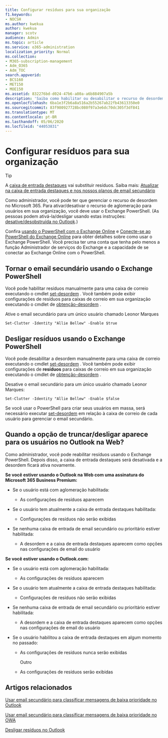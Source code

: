 ```yaml
---
title: Configurar resíduos para sua organização
f1.keywords:
- NOCSH
ms.author: kwekua
author: kwekua
manager: scotv
audience: Admin
ms.topic: article
ms.service: o365-administration
localization_priority: Normal
ms.collection:
- M365-subscription-management
- Adm_O365
- Adm_TOC
search.appverid:
- BCS160
- MET150
- MOE150
ms.assetid: 832276bd-d024-47b6-a80a-a6b884907a5b
description: 'Saiba como habilitar ou desabilitar o recurso de desordem para todos ou usuários específicos em sua organização, usando o Exchange PowerShell. '
ms.openlocfilehash: 6ba1e3f2b6a8a516a2b55267ab22fb43613350e0
ms.sourcegitcommit: 83f980927728bc080f97a3e6dc70dc305f3df841
ms.translationtype: MT
ms.contentlocale: pt-BR
ms.lasthandoff: 05/06/2020
ms.locfileid: "44053831"
---
```

# <a name="configure-clutter-for-your-organization"></a>Configurar resíduos para sua organização

> [!TIP]
> A [caixa de entrada destaques](../setup/configure-focused-inbox.md) vai substituir resíduos. Saiba mais: [Atualizar na caixa de entrada destaques e nos nossos planos de email secundário](https://techcommunity.microsoft.com/t5/Outlook-Blog/Update-on-Focused-Inbox-and-our-plans-for-Clutter/ba-p/136448)
  
Como administrador, você pode ter que gerenciar o recurso de desordem no Microsoft 365. Para ativar/desativar o recurso de aglomeração para usuários em sua organização, você deve usar o Exchange PowerShell. (As pessoas podem ativá-la/desligar usando estas instruções: [desative/desobstruída no Outlook](https://support.office.com/article/a9c72a77-1bc4-40e6-ba6d-103c1d1aba4c.aspx).) 
  
Confira [usando o PowerShell com o Exchange Online](https://go.microsoft.com/fwlink/?LinkID=402831) e [Conecte-se ao PowerShell do Exchange Online](https://go.microsoft.com/fwlink/?LinkID=722415) para obter detalhes sobre como usar o Exchange PowerShell. Você precisa ter uma conta que tenha pelo menos a função Administrador de serviços do Exchange e a capacidade de se conectar ao Exchange Online com o PowerShell. 
  
## <a name="turn-clutter-on-using-exchange-powershell"></a>Tornar o email secundário usando o Exchange PowerShell

Você pode habilitar resíduos manualmente para uma caixa de correio executando o cmdlet [set-desordem](https://go.microsoft.com/fwlink/?LinkID=834446) . Você também pode exibir configurações de resíduos para caixas de correio em sua organização executando o cmdlet de [obtenção-desordem](https://go.microsoft.com/fwlink/?LinkID=834759) . 
  
Ative o email secundário para um único usuário chamado Leonor Marques
    
`Set-Clutter -Identity "Allie Bellew" -Enable $true`


## <a name="turn-clutter-off-using-exchange-powershell"></a>Desligar resíduos usando o Exchange PowerShell

Você pode desabilitar a desordem manualmente para uma caixa de correio executando o cmdlet [set-desordem](https://go.microsoft.com/fwlink/?LinkID=834446) . Você também pode exibir configurações de **resíduos** para caixas de correio em sua organização executando o cmdlet de [obtenção-desordem](https://go.microsoft.com/fwlink/?LinkID=834759) . 
  
Desative o email secundário para um único usuário chamado Leonor Marques:
    
`Set-Clutter -Identity "Allie Bellew" -Enable $false`

Se você usar o PowerShell para criar seus usuários em massa, será necessário executar [set-desordem](https://go.microsoft.com/fwlink/?LinkID=834446) em relação à caixa de correio de cada usuário para gerenciar o email secundário. 
  
## <a name="when-does-the-clutter-onoff-switch-appear-to-users-in-outlook-on-the-web"></a>Quando a opção de truncar/desligar aparece para os usuários no Outlook na Web?
<a name="bkmk_onoff"> </a>

Como administrador, você pode reabilitar resíduos usando o Exchange PowerShell. Depois disso, a caixa de entrada destaques será desativada e a desordem ficará ativa novamente. 
  
 **Se você estiver usando o Outlook na Web com uma assinatura do Microsoft 365 Business Premium:**
  
- Se o usuário está com aglomeração habilitada: 
    
  - As configurações de resíduos aparecem
    
- Se o usuário tem atualmente a caixa de entrada destaques habilitada: 
    
  - Configurações de resíduos não serão exibidas
    
- Se nenhuma caixa de entrada de email secundário ou prioritário estiver habilitada: 
    
  - A desordem e a caixa de entrada destaques aparecem como opções nas configurações de email do usuário
    
 **Se você estiver usando o Outlook.com:**
  
- Se o usuário está com aglomeração habilitada: 
    
  - As configurações de resíduos aparecem
    
- Se o usuário tem atualmente a caixa de entrada destaques habilitada: 
    
  - Configurações de resíduos não serão exibidas
    
- Se nenhuma caixa de entrada de email secundário ou prioritário estiver habilitada: 
    
  - A desordem e a caixa de entrada destaques aparecem como opções nas configurações de email do usuário
    
- Se o usuário habilitou a caixa de entrada destaques em algum momento no passado:
    
  - As configurações de resíduos nunca serão exibidas
    
    Outro 
    
  - As configurações de resíduos serão exibidas
    
## <a name="related-articles"></a>Artigos relacionados
<a name="bkmk_onoff"> </a>

[Usar email secundário para classificar mensagens de baixa prioridade no Outlook](https://support.office.com/article/use-clutter-to-sort-low-priority-messages-in-outlook-7b50c5db-7704-4e55-8a1b-dfc7bf1eafa0)
    
[Usar email secundário para classificar mensagens de baixa prioridade no OWA](https://support.office.com/article/fe4d64ca-bf73-48f1-91b4-9a659e008bce.aspx)
    
[Desligar resíduos no Outlook](https://support.office.com/article/a9c72a77-1bc4-40e6-ba6d-103c1d1aba4c.aspx)
    

